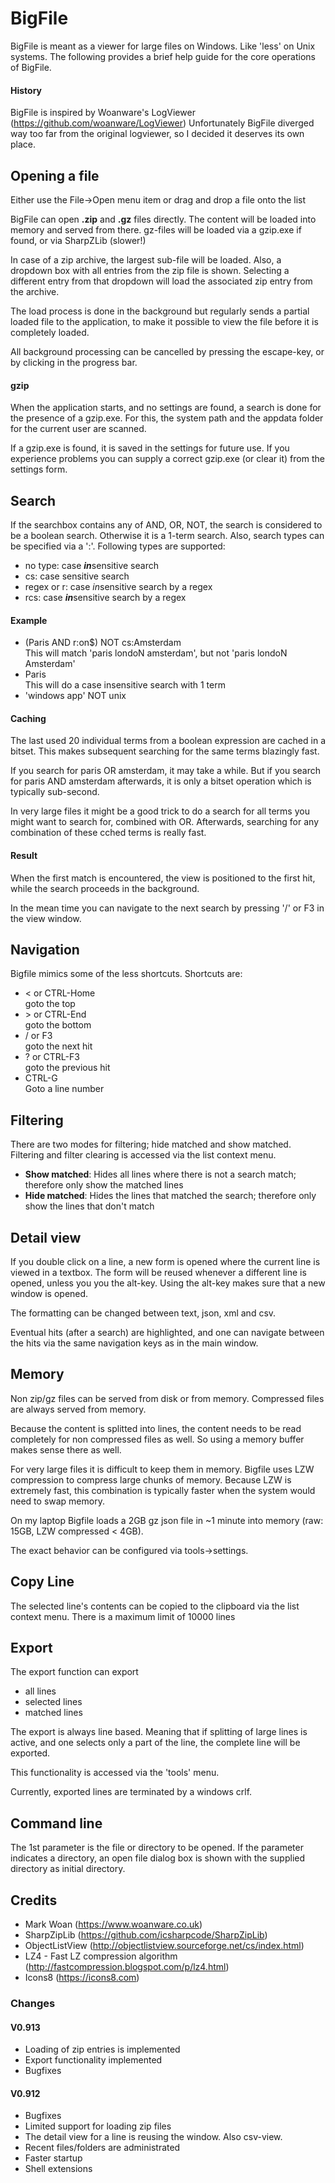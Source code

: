 # BigFile

BigFile is meant as a viewer for large files on Windows. Like 'less' on Unix systems.
The following provides a brief help guide for the core operations of BigFile.

#### History

BigFile is inspired by Woanware's LogViewer (https://github.com/woanware/LogViewer)
Unfortunately BigFile diverged way too far from the original logviewer, so I decided it deserves its own place.

## Opening a file

Either use the File->Open menu item or drag and drop a file onto the list

BigFile can open **.zip** and **.gz** files directly. The content will be loaded into memory and served from there. gz-files will be loaded via a gzip.exe if found, or via SharpZLib (slower!)

In case of a zip archive, the largest sub-file will be loaded. Also, a dropdown box with all entries from the zip file is shown. Selecting a different entry from that dropdown will load the associated zip entry from the archive.  

The load process is done in the background but regularly sends a partial loaded file to the application, to make it possible to view the file before it is completely loaded.

All background processing can be cancelled by pressing the escape-key, or by clicking in the progress bar.

#### gzip

When the application starts, and no settings are found, a search is done for the presence of a gzip.exe. For this, the system path and the appdata folder for the current user are scanned. 

If a gzip.exe is found, it is saved in the settings for future use. If you experience problems you can supply a correct gzip.exe (or clear it) from the settings form.


## Search

If the searchbox contains any of AND, OR, NOT, the search is considered to be a boolean search. Otherwise it is a 1-term search.
Also, search types can be specified via a ':'.
Following types are supported:
* no type: case ***in***sensitive search
* cs: case sensitive search
* regex or r: case *in*sensitive search by a regex
* rcs: case ***in***sensitive search by a regex

#### Example
* (Paris AND r:on$) NOT cs:Amsterdam   
  This will match 'paris londoN amsterdam', but not 'paris londoN Amsterdam'
* Paris  
This will do a case insensitive search with 1 term
* 'windows app' NOT unix 

#### Caching

The last used 20 individual terms from a boolean expression are cached in a bitset. This makes subsequent searching for the same terms blazingly fast. 

If you search for paris OR amsterdam, it may take a while. But if you search for paris AND amsterdam afterwards, it is only a bitset operation which is typically sub-second. 

In very large files it might be a good trick to do a search for all terms you might want to search for, combined with OR. Afterwards, searching for any combination of these cched terms is really fast.

#### Result

When the first match is encountered, the view is positioned to the first hit, while the search proceeds in the background.

In the mean time you can navigate to the next search by pressing '/' or F3 in the view window.

## Navigation

Bigfile mimics some of the less shortcuts. Shortcuts are:

- < or CTRL-Home  
  goto the top
- \> or CTRL-End  
  goto the bottom
- / or F3  
  goto the next hit 
- ? or CTRL-F3  
  goto the previous hit
- CTRL-G  
  Goto a line number

## Filtering

There are two modes for filtering; hide matched and show matched. Filtering and filter clearing is accessed via the list context menu.

- **Show matched**: Hides all lines where there is not a search match; therefore only show the matched lines
- **Hide matched**: Hides the lines that matched the search; therefore only show the lines that don't match

## Detail view

If you double click on a line, a new form is opened where the current line is viewed in a textbox. The form will be reused whenever a different line is opened, unless you you the alt-key. Using the alt-key makes sure that a new window is opened.

The formatting can be changed between text, json, xml and csv.

Eventual hits (after a search) are highlighted, and one can navigate between the hits via the same navigation keys as in the main window.



## Memory

Non zip/gz files can be served from disk or from memory. Compressed files are always served from memory.

Because the content is splitted into lines, the content needs to be read completely for non compressed files as well. So using a memory buffer makes sense there as well.

For very large files it is difficult to keep them in memory. Bigfile uses LZW compression to compress large chunks of memory. Because LZW is extremely fast, this combination is typically faster when the system would need to swap memory.

On my laptop Bigfile loads a 2GB gz json file in ~1 minute into memory (raw: 15GB, LZW compressed < 4GB).

The exact behavior can be configured via tools->settings.

## Copy Line

The selected line's contents can be copied to the clipboard via the list context menu. There is a maximum limit of 10000 lines

## Export

The export function can export 

- all lines
- selected lines
- matched lines

The export is always line based. Meaning that if splitting of large lines is active, and one selects only a part of the line, the complete line will be exported.

This functionality is accessed via the 'tools' menu.

Currently, exported lines are terminated by a windows crlf. 

## Command line

The 1st parameter is the file or directory to be opened. If the parameter indicates a directory, an open file dialog box is shown with the supplied directory as initial directory.

## Credits

- Mark Woan (https://www.woanware.co.uk)
- SharpZipLib (<https://github.com/icsharpcode/SharpZipLib>)
- ObjectListView (<http://objectlistview.sourceforge.net/cs/index.html>)
- LZ4 - Fast LZ compression algorithm (<http://fastcompression.blogspot.com/p/lz4.html>)
- Icons8 (https://icons8.com)



### Changes

#### V0.913

- Loading of zip entries is implemented
- Export functionality implemented
- Bugfixes

#### V0.912

- Bugfixes
- Limited support for loading zip files
- The detail view for a line is reusing the window. Also csv-view.
- Recent files/folders are administrated
- Faster startup
- Shell extensions
